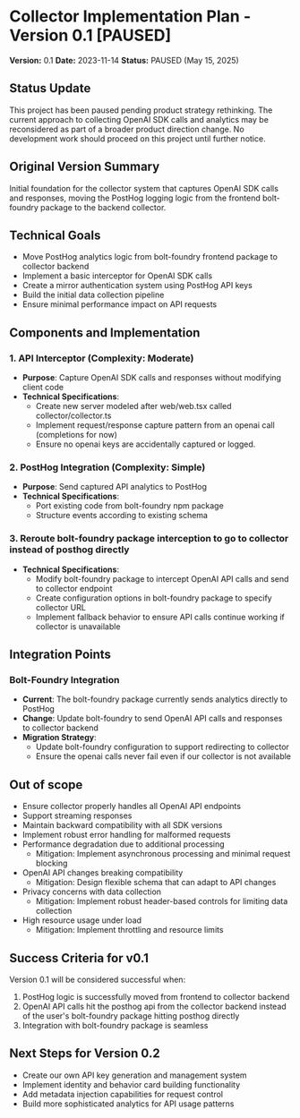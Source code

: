 # Collector Implementation Plan - Version 0.1 [PAUSED]

**Version:** 0.1 **Date:** 2023-11-14 **Status:** PAUSED (May 15, 2025)

## Status Update

This project has been paused pending product strategy rethinking. The current
approach to collecting OpenAI SDK calls and analytics may be reconsidered as
part of a broader product direction change. No development work should proceed
on this project until further notice.

## Original Version Summary

Initial foundation for the collector system that captures OpenAI SDK calls and
responses, moving the PostHog logging logic from the frontend bolt-foundry
package to the backend collector.

## Technical Goals

- Move PostHog analytics logic from bolt-foundry frontend package to collector
  backend
- Implement a basic interceptor for OpenAI SDK calls
- Create a mirror authentication system using PostHog API keys
- Build the initial data collection pipeline
- Ensure minimal performance impact on API requests

## Components and Implementation

### 1. API Interceptor (Complexity: Moderate)

- **Purpose**: Capture OpenAI SDK calls and responses without modifying client
  code
- **Technical Specifications**:
  - Create new server modeled after web/web.tsx called collector/collector.ts
  - Implement request/response capture pattern from an openai call (completions
    for now)
  - Ensure no openai keys are accidentally captured or logged.

### 2. PostHog Integration (Complexity: Simple)

- **Purpose**: Send captured API analytics to PostHog
- **Technical Specifications**:
  - Port existing code from bolt-foundry npm package
  - Structure events according to existing schema

### 3. Reroute bolt-foundry package interception to go to collector instead of posthog directly

- **Technical Specifications**:
  - Modify bolt-foundry package to intercept OpenAI API calls and send to
    collector endpoint
  - Create configuration options in bolt-foundry package to specify collector
    URL
  - Implement fallback behavior to ensure API calls continue working if
    collector is unavailable

## Integration Points

### Bolt-Foundry Integration

- **Current**: The bolt-foundry package currently sends analytics directly to
  PostHog
- **Change**: Update bolt-foundry to send OpenAI API calls and responses to
  collector backend
- **Migration Strategy**:
  - Update bolt-foundry configuration to support redirecting to collector
  - Ensure the openai calls never fail even if our collector is not available

## Out of scope

- Ensure collector properly handles all OpenAI API endpoints
- Support streaming responses
- Maintain backward compatibility with all SDK versions
- Implement robust error handling for malformed requests
- Performance degradation due to additional processing
  - Mitigation: Implement asynchronous processing and minimal request blocking
- OpenAI API changes breaking compatibility
  - Mitigation: Design flexible schema that can adapt to API changes
- Privacy concerns with data collection
  - Mitigation: Implement robust header-based controls for limiting data
    collection
- High resource usage under load
  - Mitigation: Implement throttling and resource limits

## Success Criteria for v0.1

Version 0.1 will be considered successful when:

1. PostHog logic is successfully moved from frontend to collector backend
2. OpenAI API calls hit the posthog api from the collector backend instead of
   the user's bolt-foundry package hitting posthog directly
3. Integration with bolt-foundry package is seamless

## Next Steps for Version 0.2

- Create our own API key generation and management system
- Implement identity and behavior card building functionality
- Add metadata injection capabilities for request control
- Build more sophisticated analytics for API usage patterns
